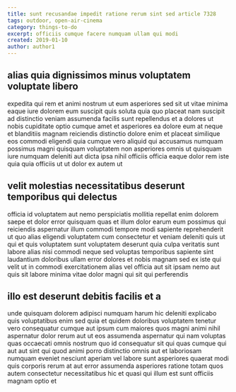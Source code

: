 ```yaml
---
title: sunt recusandae impedit ratione rerum sint sed article 7328
tags: outdoor, open-air-cinema
category: things-to-do
excerpt: officiis cumque facere numquam ullam qui modi
created: 2019-01-10
author: author1
---
```


## alias quia dignissimos minus voluptatem voluptate libero

expedita qui rem et animi nostrum ut eum asperiores sed sit ut vitae minima eaque iure dolorem eum suscipit quis soluta quia quo placeat nam suscipit ad distinctio veniam assumenda facilis sunt repellendus et a dolores ut nobis cupiditate optio cumque amet et asperiores ea dolore eum at neque et blanditiis magnam reiciendis distinctio dolore enim et placeat similique eos commodi eligendi quia cumque vero aliquid qui accusamus numquam possimus magni quisquam voluptatem non asperiores omnis ut quisquam iure numquam deleniti aut dicta ipsa nihil officiis officia eaque dolor rem iste quia quia officiis ut ut dolor ex autem ut

## velit molestias necessitatibus deserunt temporibus qui delectus

officia id voluptatem aut nemo perspiciatis mollitia repellat enim dolorem saepe et dolor error quisquam quas et illum dolor earum eum possimus qui reiciendis aspernatur illum commodi tempore modi sapiente reprehenderit ut quo alias eligendi voluptatem cum consectetur et veniam deleniti quis ut qui et quis voluptatem sunt voluptatem deserunt quia culpa veritatis sunt labore alias nisi commodi neque sed voluptas temporibus sapiente sint laudantium doloribus ullam error dolores et nobis magnam sed ex iste qui velit ut in commodi exercitationem alias vel officia aut sit ipsam nemo aut quis sit labore minima vitae dolor magni qui sit qui perferendis

## illo est deserunt debitis facilis et a

unde quisquam dolorem adipisci numquam harum hic deleniti explicabo quis voluptatibus enim sed quia et quidem doloribus voluptatem tenetur vero consequatur cumque aut ipsum cum maiores quos magni animi nihil aspernatur dolor rerum aut ut eos assumenda aspernatur qui nam voluptas quas occaecati omnis nostrum quo id consequatur sit qui quas cumque qui aut aut sint qui quod animi porro distinctio omnis aut et laboriosam numquam eveniet nesciunt aperiam vel labore sunt asperiores quaerat modi quis corporis rerum at aut error assumenda asperiores ratione totam quos autem consectetur necessitatibus hic et quasi qui illum est sunt officiis magnam optio et
